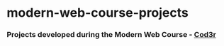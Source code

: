# modern-web-course-projects
### Projects developed during the Modern Web Course - [Cod3r](https://www.cod3r.com.br/courses/web-moderno)
